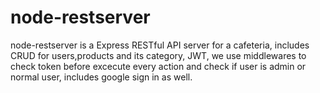 # node-restserver

node-restserver is a Express  RESTful API server  for a cafeteria, includes CRUD for users,products and its category, JWT, we use middlewares to check token before excecute every action and check if user is admin or normal user, includes google sign in as well.

